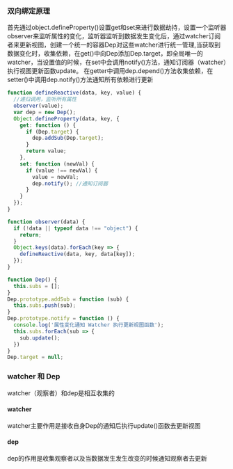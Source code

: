 ### 双向绑定原理
首先通过object.defineProperty()设置get和set来进行数据劫持，设置一个监听器observer来监听属性的变化，监听器监听到数据发生变化后，通过watcher订阅者来更新视图，创建一个统一的容器Dep对这些watcher进行统一管理,当获取到数据变化时，收集依赖，在get()中向Dep添加Dep.target，即全局唯一的watcher，当设置值的时候，在set中会调用notify()方法，通知订阅器（watcher）执行视图更新函数update。
在getter中调用dep.depend()方法收集依赖，在setter()中调用dep.notify()方法通知所有依赖进行更新
```js
function defineReactive(data, key, value) {
  //递归调用，监听所有属性
  observer(value);
  var dep = new Dep();
  Object.defineProperty(data, key, {
    get: function () {
      if (Dep.target) {
        dep.addSub(Dep.target);
      }
      return value;
    },
    set: function (newVal) {
      if (value !== newVal) {
        value = newVal;
        dep.notify(); //通知订阅器
      }
    }
  });
}

function observer(data) {
  if (!data || typeof data !== "object") {
    return;
  }
  Object.keys(data).forEach(key => {
    defineReactive(data, key, data[key]);
  });
}

function Dep() {
  this.subs = [];
}
Dep.prototype.addSub = function (sub) {
  this.subs.push(sub);
}
Dep.prototype.notify = function () {
  console.log('属性变化通知 Watcher 执行更新视图函数');
  this.subs.forEach(sub => {
    sub.update();
  })
}
Dep.target = null;
```

### watcher 和 Dep
watcher（观察者）和dep是相互收集的

#### watcher
watcher主要作用是接收自身Dep的通知后执行update()函数去更新视图

#### dep
dep的作用是收集观察者以及当数据发生发生改变的时候通知观察者去更新